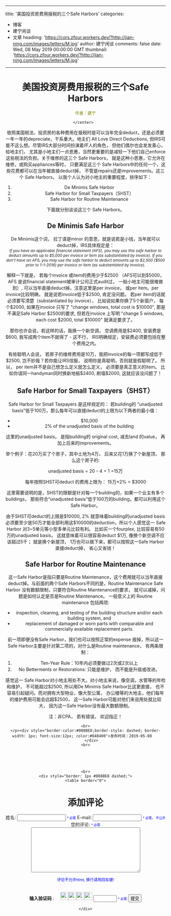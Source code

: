 
---
title: '美国投资房费用报税的三个Safe Harbors'
categories: 
 - 博客
 - 建宁闲谈
 - 文章
headimg: 'https://cors.zfour.workers.dev/?http://jian-ning.com/images/letters/M.jpg'
author: 建宁闲谈
comments: false
date: Wed, 08 May 2019 00:00:00 GMT
thumbnail: 'https://cors.zfour.workers.dev/?http://jian-ning.com/images/letters/M.jpg'
---

<div>   
<center>
    <h1>美国投资房费用报税的三个Safe Harbors</h1>
    <span style="font-size:13px; color:#848400"> 作者：建宁</span><br>
    
    </center>  
    
<p>依照美国税法，投资房的各种费用在报税时是可以当年完全deduct，还是必须要一年一年的depreciate，干系重大。地主们 All Love Direct Deductions, 但IRS可能不这么想。尽管IRS大部分时间扮演着坏人的角色， 但他们偶尔也会发发善心，给地主们， 尤其是小地主们一点恩惠，当然更重要的是减轻一下他们自己enforce这些税法的负担。关于维修的这三个 Safe Harbors， 就是这种小恩惠，它允许在维修，或购买appliances等时， 只要满足这三个 Safe Harbors中的任何一个，这些花费都可以在当年被直接deduct掉， 不管是repairs还是improvements。这三个 Safe Harbors， 以我个人认为对小地主的重要程度，排序如下：
</p><ol>
<li>De Minimis Safe Harbor
</li><li>Safe Harbor for Small Taxpayers（SHST）
</li><li>Safe Harbor for Routine Maintenance
</li></ol>

<p>下面就分别谈谈这三个 Safe Harbors。

</p><h2>De Minimis Safe Harbor</h2>

<p>De Minimis这个词， 拉丁语是minor 的意思，就是说若是小钱，当年就可以deduct掉，IRS具体规定是：<br>

<span style="font-style: italic;font-size:12px">
If you have an applicable financial statement (AFS), you may use this safe harbor to deduct amounts up to $5,000 per invoice or item (as substantiated by invoice). If you don't have an AFS, you may use the safe harbor to deduct amounts up to $2,500 ($500 prior to 1-1-2016) per invoice or item (as substantiated by invoice).
</span>

</p><p>解释一下就是， 若每个invoice 或item的费用少于$2500 （AFS可以到$5000，AFS 是说financial statement被审计公司正式audit过， 一般小地主可能很难做到）, 可以当年直接deduct掉。注意这里是per invoice， 或per item。per invoice比较明确， 就是说若invoice低于$2500, 肯定没问题。 若per item的话就必须要写清楚（substantiated by invoice）， 比如说如果你换了5个新窗户， 每个$2000, 如果在invoice 只写了 "change windows,  total cost is $10000", 那是不满足Safe Harbor $2500的要求, 但若在invoice 上写明 "change 5 windows, each cost $2000, total $10000" 就满足要求了。

</p><p>那你也许会说，若这样的话，我换一个新空调， 空调费用是$2400, 安装费是 $600, 我写成两个item不就得了 - 这不行， IRS明确规定，安装费必须要包括在整个费用之内。

</p><p>有些聪明人会说， 若房子的维修费用是10万，我把invoice的每一项都写成低于$2500, 岂不妙哉？若你能让IRS信服， 说明你是真聪明，否则就是假聪明了。  所以， per item并不是自己想怎么定义就怎么定义， 必须要是真正意义的item。 比如你请同一handyman同时换新地板$2400, 刷墙$2000, 这就应该没问题了！

</p><h2>Safe Harbor for Small Taxpayers（SHST）</h2>

<p>Safe Harbor for Small Taxpayers 是这样规定的： 若building的 “unadjusted basis”低于100万，那么每年可以直接deduct的上限为以下两者的最小值：
</p><ul>
<li> $10,000
</li><li> 2% of the unadjusted basis of the building
</li></ul>

<p>这里的unadjusted basis， 是指building的 original cost,  减去land 的value， 再加上后来的improvements。

</p><p>举个例子：花20万买了个房子，其中土地为4万， 后来又花1万换了个新屋顶， 那么这个房子的:<br>

unadjusted basis  = 20 – 4 + 1 =15万

</p><p>每年按照SHST可deduct 的费用上限为： 15万*2% = $3000

</p><p>这里需要说明的是，SHST的限额是针对每一个building的，如果一个业主有多个buildings， 那些符合“unadjusted basis”低于100万的building，都可以利用这个Safe Harbor。
</p><p>由于SHST可deduct的上限是$10000, 2% 就意味着building的unadjusted basis必须要至少是50万才能全部利用这$10000的deduction，所以个人感觉这一 Safe Harbor 对3~5单元等小型多单元比较有利。 比如买一个fourplex, 比较容易有50万的unadjusted basis， 这就意味着可以很容易deduct $1万, 像换个新空调不应该超过5千； 就是换个新屋顶， 1万也可以做下来，都可以按照这一Safe Harbor直接deduct掉， 省心又省钱！

</p><h2>Safe Harbor for Routine Maintenance</h2>

<p>这一Safe Harbor是指只要是Routine Maintenance，这个费用就可以当年直接deduct掉。与前面的两个Safe Harbors不同的是，Routine Maintenance Safe Harbor 没有数额限制，只要符合Routine Maintenance的要求， 就可以减掉，问题是如何认定是否是Routine Maintenance。
一般意义上的 Routine maintenance 包括两项:
</p><ul>
<li> inspection, cleaning, and testing of the building structure and/or each building system, and
</li><li> replacement of damaged or worn parts with comparable and commercially available replacement parts.
</li></ul>

<p>前一项即便没有Safe Harbor，我们也可以按照正常的expense 报掉，所以这一Safe Harbor主要是针对第二项的，对什么是Routine maintenance， 有两条限制：
</p><ol>
<li> Ten-Year Rule：10年内必须要做过2次或2次以上
</li><li> No Betterments or Restorations: 只能是维护， 而不能是升级或改进。
</li></ol>

<p>感觉这一 Safe Harbor对小地主用处不大。对小地主来说，像空调，水管等的年检和维护， 不可能超过$2500, 所以用De Minimis Safe Harbor比这更直接， 也不容易引起疑问。而对拥有大型物业，像大型公寓， 办公楼等的大地主，他们每年的维护费用可能会远超$2500， 这一Safe Harbor可能对他们来说用处就比较大， 因为这一Safe Harbor没有最大数额限制。

</p><p>注：非CPA， 若有错误， 欢迎指正！




    <br>
    </p><div style="border-color:#008BE8;border-style: dashed; border-width: 1px; font-size:12px; color:#848400">发布时间：2019-05-08   
         </div>
    <br>

    


     
    <br>
    <div style="border: 1px #008BE8 dashed;">
    <table border="0">
<form name="addCustomerReview" method="POST" action="/s/go"></form>
<input type="hidden" name="hidden_security_key" value="34f4aa422bae6d285e51e45e0c538cb0">
<input type="hidden" name="Title" value="美国投资房费用报税的三个Safe Harbors">
<input type="hidden" name="Article_ID" value="201905081">

<tbody><tr>
<td colspan="2"><h1>添加评论</h1></td>
</tr>

<tr>
<td>姓名:</td>
<td> <input name="Your_Name" type="TEXT" size="16" value> <span style="FONT-SIZE:10px;color:blue">* 必需</span></td>
</tr>

<tr>
<td>E-mail: </td>
<td>  <input name="From_Email" type="TEXT" size="16" value> <span style="FONT-SIZE:10px;color:blue">* 必需， 不公开</span> </td>
</tr>


<tr>
<td colspan="2">您的评论: <span style="FONT-SIZE:10px;color:blue">* 必需</span><br>

<textarea name="personal_review" rows="9" cols="40"></textarea><br>
<span style="FONT-SIZE:12px;color:blue">评论不允许html, 换行请用回车键!</span>
</td>
</tr>

<tr>
  <td colspan="2">
  <br>
  <b>输入验证码</b> : 
       <img src="https://cors.zfour.workers.dev/?http://jian-ning.com/images/letters/M.jpg" width="25" referrerpolicy="no-referrer"><img src="https://cors.zfour.workers.dev/?http://jian-ning.com/images/letters/Y.jpg" width="25" referrerpolicy="no-referrer"><img src="https://cors.zfour.workers.dev/?http://jian-ning.com/images/letters/N.jpg" width="25" referrerpolicy="no-referrer"><img src="https://cors.zfour.workers.dev/?http://jian-ning.com/images/letters/P.jpg" width="25" referrerpolicy="no-referrer">
<input type="text" name="security_key" size="6"> <span style="FONT-SIZE:10px;color:blue">* 必需</span> 
  </td>
</tr>

<tr>
    <td colspan="2"> <font color="red"></font></td>
</tr>

 <tr>

 <td colspan="2" align="center">
<input type="hidden" name="submit">
<input type="submit" name="add_customer_review" value="提交" onclick="checkCustomerReviewForm();return false">
 </td></tr>

 </tbody></table>



    </div>
   


      
</div>
            